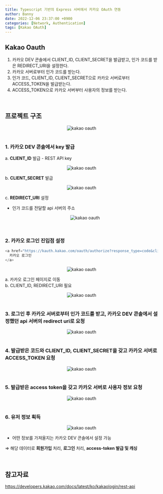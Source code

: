 ```yaml
---
title: Typescript 기반의 Express 서버에서 카카오 OAuth 연동
author: Banny
date: 2022-12-06 23:37:00 +0900
categories: [Network, Authentication]
tags: [Kakao OAuth]
---
```


## Kakao Oauth

1. 카카오 DEV 콘솔에서 CLIENT_ID, CLIENT_SECRET을 발급받고, 인가 코드를 받은 REDIRECT_URI을 설정한다.
2. 카카오 서버로부터 인가 코드를 받는다.
3. 인가 코드, CLIENT_ID, CLIENT_SECRET으로 카카오 서버로부터 ACCESS_TOKEN을 발급받는다.
4. ACCESS_TOKEN으로 카카오 서버부터 사용자의 정보를 받는다.

<br>

## 프로젝트 구조

<center>
<img alt="kakao oauth" src="https://user-images.githubusercontent.com/62047302/205941596-477975c0-2b7a-42a1-9d2d-1fb465f78026.png">
</center>

<br>

### 1. 카카오 DEV 콘솔에서 key 발급

a. **CLIENT_ID** 발급 - REST API key

   <center>
   <img alt="kakao oauth" src="https://user-images.githubusercontent.com/62047302/205941595-d07df4c2-1a21-41ff-b900-5c7a0dd6401e.png">
   </center>

b. **CLIENT_SECRET** 발급

   <center>
   <img alt="kakao oauth" src="https://user-images.githubusercontent.com/62047302/205941590-bd854721-27e0-44f3-8026-f2cff27dcf2d.png">
   </center>

c. **REDIRECT_URI** 설정

- 인가 코드를 전달할 api 서버의 주소

   <center>
   <img alt="kakao oauth" src="https://user-images.githubusercontent.com/62047302/205941589-a6a32dbf-2ea6-4186-9aa5-e61063065557.png">
   </center>

<br>

### 2. 카카오 로그인 진입점 설정

```js
<a href="https://kauth.kakao.com/oauth/authorize?response_type=code&client_id={Client_ID}&redirect_uri={Redirect_URI}">
  카카오 로그인
</a>
```

   <center>
   <img alt="kakao oauth" src="https://user-images.githubusercontent.com/62047302/205941588-ecbc866d-0091-437d-a7d3-d853cd505d47.png">
   </center>

a. 카카오 로그인 페이지로 이동<br>
b. CLIENT_ID, REDIRECT_URI 필요

<center>
<img alt="kakao oauth" src="https://user-images.githubusercontent.com/62047302/205944209-aef7d56e-12e5-4ad5-9f33-9dbe6371e899.png">
</center>

<br>

### 3. 로그인 후 카카오 서버로부터 **인가 코드**를 받고, 카카오 DEV 콘솔에서 설정했던 api 서버의 redirect uri로 요청

<center>
<img alt="kakao oauth" src="https://user-images.githubusercontent.com/62047302/205941584-f48daf12-186a-43d1-9267-1be752c1969d.png">
</center>

<br>

### 4. 발급받은 코드와 CLIENT_ID, CLIENT_SECRET을 갖고 카카오 서버로 **ACCESS_TOKEN 요청**

<center>
<img alt="kakao oauth" src="https://user-images.githubusercontent.com/62047302/205941572-22f84e9e-d106-4ec1-91a7-2010749eb07c.png">
</center>

<br>

### 5. 발급받은 access token을 갖고 카카오 서버로 사용자 정보 요청

<center>
<img alt="kakao oauth" src="https://user-images.githubusercontent.com/62047302/205941568-9124379f-0337-4d75-9255-ead10323598c.png">
</center>

<br>

### 6. 유저 정보 획득

<center>
<img alt="kakao oauth" src="https://user-images.githubusercontent.com/62047302/205941550-f588a6b4-be87-4f51-aa0c-b1c0d3f923e2.png">
</center>

- 어떤 정보를 가져올지는 카카오 DEV 콘솔에서 설정 가능

⇒ 해당 데이터로 **회원가입** 처리, **로그인** 처리, **access-token 발급 및 캐싱**

<br>

## 참고자료

https://developers.kakao.com/docs/latest/ko/kakaologin/rest-api

<br>
